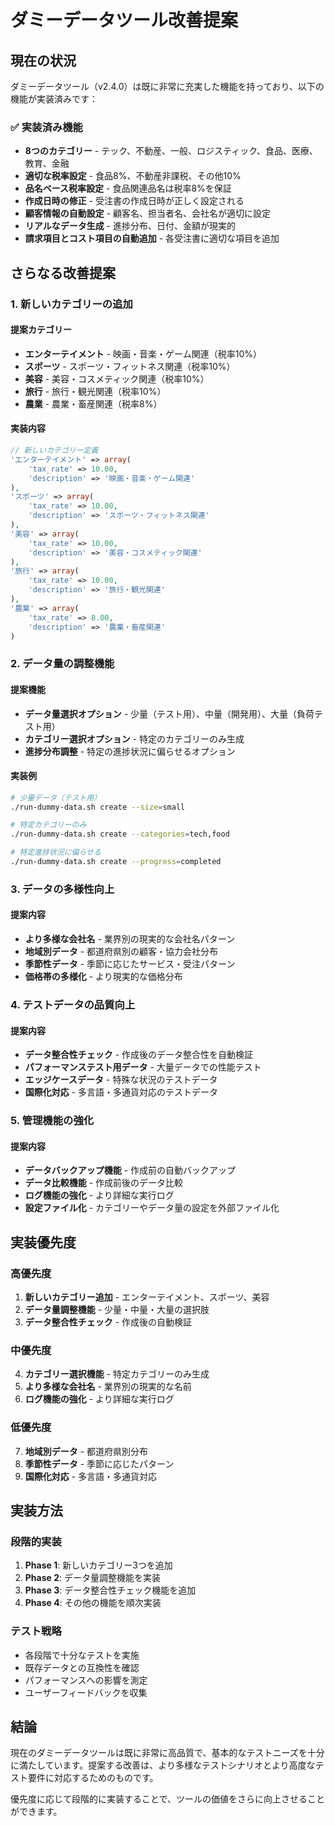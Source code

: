 # ダミーデータツール改善提案

## 現在の状況

ダミーデータツール（v2.4.0）は既に非常に充実した機能を持っており、以下の機能が実装済みです：

### ✅ 実装済み機能
- **8つのカテゴリー** - テック、不動産、一般、ロジスティック、食品、医療、教育、金融
- **適切な税率設定** - 食品8%、不動産非課税、その他10%
- **品名ベース税率設定** - 食品関連品名は税率8%を保証
- **作成日時の修正** - 受注書の作成日時が正しく設定される
- **顧客情報の自動設定** - 顧客名、担当者名、会社名が適切に設定
- **リアルなデータ生成** - 進捗分布、日付、金額が現実的
- **請求項目とコスト項目の自動追加** - 各受注書に適切な項目を追加

## さらなる改善提案

### 1. 新しいカテゴリーの追加

#### 提案カテゴリー
- **エンターテイメント** - 映画・音楽・ゲーム関連（税率10%）
- **スポーツ** - スポーツ・フィットネス関連（税率10%）
- **美容** - 美容・コスメティック関連（税率10%）
- **旅行** - 旅行・観光関連（税率10%）
- **農業** - 農業・畜産関連（税率8%）

#### 実装内容
```php
// 新しいカテゴリー定義
'エンターテイメント' => array(
    'tax_rate' => 10.00,
    'description' => '映画・音楽・ゲーム関連'
),
'スポーツ' => array(
    'tax_rate' => 10.00,
    'description' => 'スポーツ・フィットネス関連'
),
'美容' => array(
    'tax_rate' => 10.00,
    'description' => '美容・コスメティック関連'
),
'旅行' => array(
    'tax_rate' => 10.00,
    'description' => '旅行・観光関連'
),
'農業' => array(
    'tax_rate' => 8.00,
    'description' => '農業・畜産関連'
)
```

### 2. データ量の調整機能

#### 提案機能
- **データ量選択オプション** - 少量（テスト用）、中量（開発用）、大量（負荷テスト用）
- **カテゴリー選択オプション** - 特定のカテゴリーのみ生成
- **進捗分布調整** - 特定の進捗状況に偏らせるオプション

#### 実装例
```bash
# 少量データ（テスト用）
./run-dummy-data.sh create --size=small

# 特定カテゴリーのみ
./run-dummy-data.sh create --categories=tech,food

# 特定進捗状況に偏らせる
./run-dummy-data.sh create --progress=completed
```

### 3. データの多様性向上

#### 提案内容
- **より多様な会社名** - 業界別の現実的な会社名パターン
- **地域別データ** - 都道府県別の顧客・協力会社分布
- **季節性データ** - 季節に応じたサービス・受注パターン
- **価格帯の多様化** - より現実的な価格分布

### 4. テストデータの品質向上

#### 提案内容
- **データ整合性チェック** - 作成後のデータ整合性を自動検証
- **パフォーマンステスト用データ** - 大量データでの性能テスト
- **エッジケースデータ** - 特殊な状況のテストデータ
- **国際化対応** - 多言語・多通貨対応のテストデータ

### 5. 管理機能の強化

#### 提案内容
- **データバックアップ機能** - 作成前の自動バックアップ
- **データ比較機能** - 作成前後のデータ比較
- **ログ機能の強化** - より詳細な実行ログ
- **設定ファイル化** - カテゴリーやデータ量の設定を外部ファイル化

## 実装優先度

### 高優先度
1. **新しいカテゴリー追加** - エンターテイメント、スポーツ、美容
2. **データ量調整機能** - 少量・中量・大量の選択肢
3. **データ整合性チェック** - 作成後の自動検証

### 中優先度
4. **カテゴリー選択機能** - 特定カテゴリーのみ生成
5. **より多様な会社名** - 業界別の現実的な名前
6. **ログ機能の強化** - より詳細な実行ログ

### 低優先度
7. **地域別データ** - 都道府県別分布
8. **季節性データ** - 季節に応じたパターン
9. **国際化対応** - 多言語・多通貨対応

## 実装方法

### 段階的実装
1. **Phase 1**: 新しいカテゴリー3つを追加
2. **Phase 2**: データ量調整機能を実装
3. **Phase 3**: データ整合性チェック機能を追加
4. **Phase 4**: その他の機能を順次実装

### テスト戦略
- 各段階で十分なテストを実施
- 既存データとの互換性を確認
- パフォーマンスへの影響を測定
- ユーザーフィードバックを収集

## 結論

現在のダミーデータツールは既に非常に高品質で、基本的なテストニーズを十分に満たしています。提案する改善は、より多様なテストシナリオとより高度なテスト要件に対応するためのものです。

優先度に応じて段階的に実装することで、ツールの価値をさらに向上させることができます。 